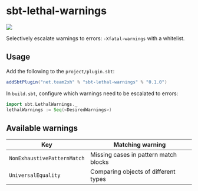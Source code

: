 # sbt-lethal-warnings

[![](https://maven-badges.herokuapp.com/maven-central/net.team2xh/sbt-lethal-warnings_2.12_1.0/badge.svg)](https://maven-badges.herokuapp.com/maven-central/net.team2xh/sbt-lethal-warnings_2.12_1.0)

Selectively escalate warnings to errors: `-Xfatal-warnings` with a whitelist.

## Usage

Add the following to the `project/plugin.sbt`:

```scala
addSbtPlugin("net.team2xh" % "sbt-lethal-warnings" % "0.1.0")
```

In `build.sbt`, configure which warnings need to be escalated to errors:

```scala
import sbt.LethalWarnings._
lethalWarnings := Seq(<DesiredWarnings>)
```

## Available warnings

Key                         | Matching warning
----------------------------|--------------------------------------
`NonExhaustivePatternMatch` | Missing cases in pattern match blocks
`UniversalEquality`         | Comparing objects of different types